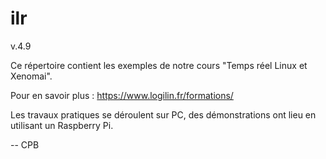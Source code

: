 # ilr

v.4.9

Ce répertoire contient les exemples de notre cours "Temps réel Linux et Xenomai".

Pour en savoir plus : https://www.logilin.fr/formations/

Les travaux pratiques se déroulent sur PC, des démonstrations ont lieu en utilisant un Raspberry Pi.

-- 
CPB
